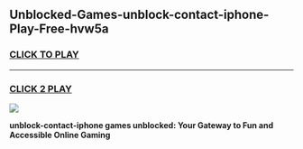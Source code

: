 
## Unblocked-Games-unblock-contact-iphone-Play-Free-hvw5a
<h3>
<a href="https://premium76.site?title=unblock-contact-iphone&ref=23A">CLICK TO PLAY</a></h3>
<hr>

<h3>
<a href="https://premium76.site?title=unblock-contact-iphone&ref=23A">CLICK 2 PLAY</a>
  
</h3>

<a href="https://premium76.site?title=unblock-contact-iphone&ref=23A"><img src="https://clearcache.store/games.png"></a>


**unblock-contact-iphone games unblocked: Your Gateway to Fun and Accessible Online Gaming**
